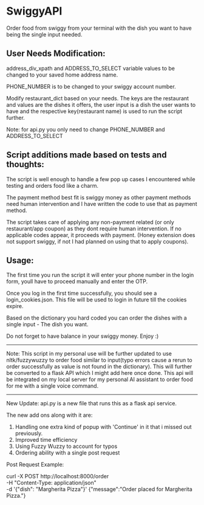 # SwiggyAPI
Order food from swiggy from your terminal with the dish you want to have being the single input needed.

User Needs Modification:
----------------------------------------------------
address_div_xpath and ADDRESS_TO_SELECT variable values to be changed to your saved home address name.

PHONE_NUMBER is to be changed to your swiggy account number.

Modify restaurant_dict based on your needs. The keys are the restaurant and values are the dishes it offers, the user input is a dish the user wants to have and the respective key(restaurant name) is used to run the script further.

Note: for api.py you only need to change PHONE_NUMBER and ADDRESS_TO_SELECT

Script additions made based on tests and thoughts:
----------------------------------------------------
The script is well enough to handle a few pop up cases I encountered while testing and orders food like a charm.

The payment method best fit is swiggy money as other payment methods need human intervention and I have written the code to use that as payment method.

The script takes care of applying any non-payment related (or only restaurant/app coupon) as they dont require human intervention. If no applicable codes appear, it proceeds with payment. (Honey extension does not support swiggy, if not I had planned on using that to apply coupons).

Usage:
----------------------------------------------------
The first time you run the script it will enter your phone number in the login form, youll have to proceed manually and enter the OTP.

Once you log in the first time successfully, you should see a login_cookies.json. This file will be used to login in future till the cookies expire.

Based on the dictionary you hard coded you can order the dishes with a single input -  The dish you want. 

Do not forget to have balance in your swiggy money. Enjoy :)

-----------------------------------------------------
Note: This script in my personal use will be further updated to use nltk/fuzzywuzzy to order food similar to input(typo errors cause a rerun to order successfully as value is not found in the dictionary). This will further be converted to a flask API which I might add here once done. This api will be integrated on my local server for my personal AI assistant to order food for me with a single voice command.


------------------------------------------------------
New Update:
api.py is a new file that runs this as a flask api service.

The new add ons along with it are:
1. Handling one extra kind of popup with 'Continue' in it that i missed out previously.
2. Improved time efficiency
3. Using Fuzzy Wuzzy to account for typos
4. Ordering ability with a single post request

Post Request Example: 

curl -X POST http://localhost:8000/order \
-H "Content-Type: application/json" \
-d '{"dish": "Margherita Pizza"}'
{"message":"Order placed for Margherita Pizza."}
